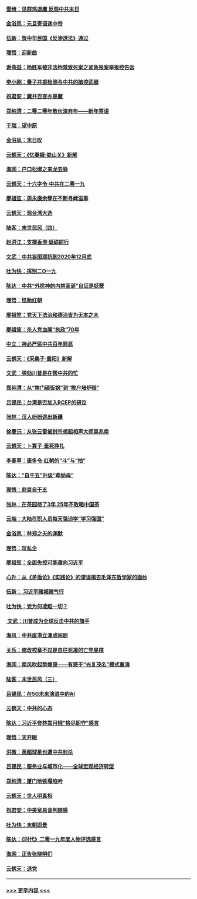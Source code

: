 #### [雪绮：见群鸡退鹰  反观中共末日](../pages/nsc993/n11762112.md?t=01030433) 
#### [金浴凤：元旦寄语迷中帝](../pages/nsc993/n11761788.md?t=01030433) 
#### [伍新：贺中华民国《反渗透法》通过](../pages/nsc993/n11761994.md?t=01030433) 
#### [理悟：迎新曲](../pages/nsc993/n11761152.md?t=01030433) 
#### [谢燕益：杨胜军被非法拘禁致死案之紧急报案举报控告函](../pages/nsc993/n11756134.md?t=01030433) 
#### [李小刚：量子共振检测与中共的脑控武器](../pages/nsc993/n11754518.md?t=01030433) 
#### [祝君安：魔共百变亦是魔](../pages/nsc993/n11754469.md?t=01030433) 
#### [郑纯清：二零二零年散伙演弃年——新年寄语](../pages/nsc993/n11754195.md?t=01030433) 
#### [千瑞：望中原](../pages/nsc993/n11754159.md?t=01030433) 
#### [金浴凤：末日叹](../pages/nsc993/n11752359.md?t=01030433) 
#### [云鹤天：《忆秦娥‧娄山关》新解](../pages/nsc993/n11752348.md?t=01030433) 
#### [海网：户口松绑之来龙去脉](../pages/nsc993/n11752328.md?t=01030433) 
#### [云鹤天：十六字令‧中共在二零一九](../pages/nsc993/n11752305.md?t=01030433) 
#### [廖祖笙：周永康余孽在不断寻衅滋事](../pages/nsc993/n11751013.md?t=01030433) 
#### [云鹤天：观台湾大选](../pages/nsc993/n11751007.md?t=01030433) 
#### [陆客：末世民风（四）](../pages/nsc993/n11749203.md?t=01030433) 
#### [赵洪江：支撑香港 砥砺前行](../pages/nsc993/n11748482.md?t=01030433) 
#### [文武：中共妄图顽抗到2020年12月底](../pages/nsc993/n11748446.md?t=01030433) 
#### [吐为快：挥别二O一九](../pages/nsc993/n11748411.md?t=01030433) 
#### [陈达：中共“外扰神韵内禁圣诞”自证是妖孽](../pages/nsc993/n11748226.md?t=01030433) 
#### [理悟：怪胎红朝](../pages/nsc993/n11748206.md?t=01030433) 
#### [廖祖笙：党天下法治和德治皆为无本之木](../pages/nsc993/n11748135.md?t=01030433) 
#### [廖祖笙：杀人党血腥“执政”70年](../pages/nsc993/n11745144.md?t=01030433) 
#### [中立：神必严惩中共百年罪恶](../pages/nsc993/n11744970.md?t=01030433) 
#### [云鹤天：《采桑子‧重阳》新解](../pages/nsc993/n11744948.md?t=01030433) 
#### [文武：弹劾川普是在帮中共的忙](../pages/nsc993/n11744758.md?t=01030433) 
#### [郑纯清：从“挨门砸饭锅”到“挨户堵炉眼”](../pages/nsc993/n11744745.md?t=01030433) 
#### [吕锡民：台湾是否加入RCEP的研议](../pages/nsc993/n11744701.md?t=01030433) 
#### [张林：汉人纷纷逃出新疆](../pages/nsc993/n11743530.md?t=01030433) 
#### [徐曼沅：从张云雷被封杀想起相声大师吴兆南](../pages/nsc993/n11741816.md?t=01030433) 
#### [云鹤天：卜算子‧垂死挣扎](../pages/nsc993/n11739956.md?t=01030433) 
#### [李春草：唐多令‧红朝的“斗”与“拍”](../pages/nsc993/n11739830.md?t=01030433) 
#### [陈达：“自干五”升级“牵妨母”](../pages/nsc993/n11739724.md?t=01030433) 
#### [理悟：悲哀自干五](../pages/nsc993/n11739547.md?t=01030433) 
#### [张林：在茶园待了3年 25年不敢喝中国茶](../pages/nsc993/n11739240.md?t=01030433) 
#### [云端：大陆在职人员每天强迫学“学习强国”](../pages/nsc993/n11738735.md?t=01030433) 
#### [金浴凤：林郑之夫的渊默](../pages/nsc993/n11737735.md?t=01030433) 
#### [理悟：叹私企](../pages/nsc993/n11737715.md?t=01030433) 
#### [廖祖笙：全面失控可能袭向习近平](../pages/nsc993/n11737704.md?t=01030433) 
#### [心升：从《矛盾论》《实践论》的谬误揭去毛泽东哲学家的面纱](../pages/nsc993/n11736962.md?t=01030433) 
#### [伍新： 习近平赌城赌气行](../pages/nsc993/n11736929.md?t=01030433) 
#### [吐为快：党为何凌蹈一切？](../pages/nsc993/n11736915.md?t=01030433) 
#### [ 文武：川普成为全球反击中共的旗手](../pages/nsc993/n11736882.md?t=01030433) 
#### [海风：中共废港立澳成闹剧](../pages/nsc993/n11735857.md?t=01030433) 
#### [关乐：修改校章不过是自往死凑的亡党臭棋](../pages/nsc993/n11735097.md?t=01030433) 
#### [海网：南风吹起势燎原——有感于“光复茂名”模式重演](../pages/nsc993/n11732308.md?t=01030433) 
#### [陆客：末世民风（三）](../pages/nsc993/n11732211.md?t=01030433) 
#### [吕锡民：在5G未来演进中的AI](../pages/nsc993/n11730010.md?t=01030433) 
#### [云鹤天：中共的心态](../pages/nsc993/n11729906.md?t=01030433) 
#### [陈达：习近平夸林郑月娥“恪尽职守”感言](../pages/nsc993/n11729881.md?t=01030433) 
#### [理悟：天开眼](../pages/nsc993/n11729699.md?t=01030433) 
#### [洪微：英超球星也遭中共封杀](../pages/nsc993/n11727243.md?t=01030433) 
#### [吕锡民：服务业与城市化——全球宏观经济转型](../pages/nsc993/n11725845.md?t=01030433) 
#### [郑纯清：厦门地铁塌陷吟](../pages/nsc993/n11725813.md?t=01030433) 
#### [云鹤天：世人明真相](../pages/nsc993/n11725621.md?t=01030433) 
#### [祝君安：中美贸易谈判随感](../pages/nsc993/n11725609.md?t=01030433) 
#### [吐为快：末朝即景](../pages/nsc993/n11723365.md?t=01030433) 
#### [陈达：《时代》二零一九年度人物评选感言](../pages/nsc993/n11723337.md?t=01030433) 
#### [海网：正告张晓明们](../pages/nsc993/n11723228.md?t=01030433) 
#### [云鹤天：退党](../pages/nsc993/n11723056.md?t=01030433) 

----
#### [ >>> 更早内容 <<< ](../indexes/nsc993-earlier.md)
